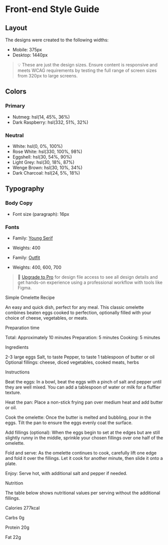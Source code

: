 # Front-end Style Guide

## Layout

The designs were created to the following widths:

- Mobile: 375px
- Desktop: 1440px

> 💡 These are just the design sizes. Ensure content is responsive and meets WCAG requirements by testing the full range of screen sizes from 320px to large screens.

## Colors

### Primary

- Nutmeg: hsl(14, 45%, 36%)
- Dark Raspberry: hsl(332, 51%, 32%)

### Neutral

- White: hsl(0, 0%, 100%)
- Rose White: hsl(330, 100%, 98%)
- Eggshell: hsl(30, 54%, 90%)
- Light Grey: hsl(30, 18%, 87%)
- Wenge Brown: hsl(30, 10%, 34%)
- Dark Charcoal: hsl(24, 5%, 18%)

## Typography

### Body Copy

- Font size (paragraph): 16px

### Fonts

- Family: [Young Serif](https://fonts.google.com/specimen/Young+Serif)
- Weights: 400

- Family: [Outfit](https://fonts.google.com/specimen/Outfit)
- Weights: 400, 600, 700

> 💎 [Upgrade to Pro](https://www.frontendmentor.io/pro?ref=style-guide) for design file access to see all design details and get hands-on experience using a professional workflow with tools like Figma.


Simple Omelette Recipe

  An easy and quick dish, perfect for any meal. This classic omelette combines beaten eggs cooked 
  to perfection, optionally filled with your choice of cheese, vegetables, or meats.

  Preparation time

  Total: Approximately 10 minutes
  Preparation: 5 minutes
  Cooking: 5 minutes

  Ingredients

  2-3 large eggs
  Salt, to taste
  Pepper, to taste
  1 tablespoon of butter or oil
  Optional fillings: cheese, diced vegetables, cooked meats, herbs

  Instructions

  Beat the eggs: In a bowl, beat the eggs with a pinch of salt and pepper until they are well mixed. 
  You can add a tablespoon of water or milk for a fluffier texture.

  Heat the pan: Place a non-stick frying pan over medium heat and add butter or oil.

  Cook the omelette: Once the butter is melted and bubbling, pour in the eggs. Tilt the pan to ensure 
  the eggs evenly coat the surface.

  Add fillings (optional): When the eggs begin to set at the edges but are still slightly runny in the 
  middle, sprinkle your chosen fillings over one half of the omelette.

  Fold and serve: As the omelette continues to cook, carefully lift one edge and fold it over the 
  fillings. Let it cook for another minute, then slide it onto a plate.

  Enjoy: Serve hot, with additional salt and pepper if needed.

  Nutrition

  The table below shows nutritional values per serving without the additional fillings.

  Calories
  277kcal

  Carbs
  0g

  Protein
  20g

  Fat
  22g